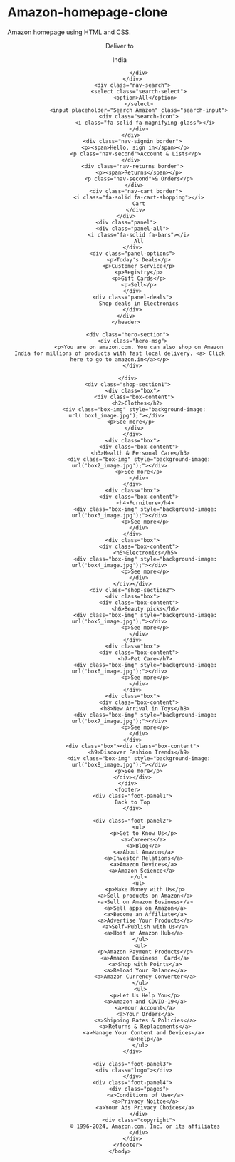 # Amazon-homepage-clone
Amazon homepage using HTML and CSS.
<!DOCTYPE html>
<html lang="en">
    <head>
        <meta charset="UTF-8">
        <meta http-equiv="X-UA-Compatible" content="IE=edge">
        <meta name="viewport" content="width=device-width,initial-scale=1.0">
        <title>Amazon</title>
        <link rel="stylesheet" href="https://cdnjs.cloudflare.com/ajax/libs/font-awesome/6.6.0/css/all.min.css">
        <link rel="stylesheet" href="style.css">
    </head>
    <body>
         <header>
            <div class="navbar">
                <div class="nav-logo border">
                    <div class="logo"></div>
                </div>
               <div class="nav-address border">
                <p class="add-first">Deliver to</p>
                <div class="add-icon">
                    <i class="fa-solid fa-location-dot"></i>
                    <p class="add-second">India</p>

                </div>
            </div>
            <div class="nav-search">
                <select class="search-select">
                    <option>All</option>
                </select>
                <input placeholder="Search Amazon" class="search-input">
                <div class="search-icon">
                    <i class="fa-solid fa-magnifying-glass"></i>
                </div>
            </div> 
            <div class="nav-signin border">
              <p><span>Hello, sign in</span></p>
              <p class="nav-second">Account & Lists</p>
            </div> 
            <div class="nav-returns border">
                <p><span>Returns</span></p>
                <p class="nav-second">& Orders</p>
              </div> 
              <div class="nav-cart border">
                <i class="fa-solid fa-cart-shopping"></i>
                Cart
              </div>
        </div>
        <div class="panel">
            <div class="panel-all">
                <i class="fa-solid fa-bars"></i>
                All
            </div>
            <div class="panel-options">
                <p>Today's Deals</p>
                <p>Customer Service</p>
                <p>Registry</p>
                <p>Gift Cards</p>
                <p>Sell</p>
            </div>
            <div class="panel-deals">
                Shop deals in Electronics
            </div>
        </div>
         </header> 

         <div class="hero-section">
            <div class="hero-msg">
                <p>You are on amazon.com. You can also shop on Amazon India for millions of products with fast local delivery. <a> Click here to go to amazon.in</a></p>
            </div>
            
         </div>
         <div class="shop-section1">
            <div class="box">
             <div class="box-content">
                <h2>Clothes</h2> 
             <div class="box-img" style="background-image: url('box1_image.jpg');"></div>  
            <p>See more</p> 
             </div>
            </div>
            <div class="box">
                <div class="box-content">
                 <h3>Health & Personal Care</h3>
                <div class="box-img" style="background-image: url('box2_image.jpg');"></div>
                <p>See more</p>
                </div>
            </div>
            <div class="box">
                <div class="box-content">
                    <h4>Furniture</h4>
                    <div class="box-img" style="background-image: url('box3_image.jpg');"></div>
                    <p>See more</p>
                </div>
            </div>
            <div class="box">
                <div class="box-content">
                    <h5>Electronics</h5>
                    <div class="box-img" style="background-image: url('box4_image.jpg');"></div>
                    <p>See more</p>
                </div>
            </div></div>
            <div class="shop-section2">
            <div class="box">
                <div class="box-content">
                    <h6>Beauty picks</h6>
                    <div class="box-img" style="background-image: url('box5_image.jpg');"></div>
                    <p>See more</p>
                </div>
            </div>
            <div class="box">
                <div class="box-content">
                    <h7>Pet Care</h7>
                    <div class="box-img" style="background-image: url('box6_image.jpg');"></div>
                    <p>See more</p>
                </div>
            </div>
            <div class="box">
                <div class="box-content">
                    <h8>New Arrival in Toys</h8>
                    <div class="box-img" style="background-image: url('box7_image.jpg');"></div>
                    <p>See more</p>
                </div>
            </div>
            <div class="box"><div class="box-content">
                <h9>Discover Fashion Trends</h9>
                <div class="box-img" style="background-image: url('box8_image.jpg');"></div>
                <p>See more</p>
            </div></div>
         </div>
         <footer>
            <div class="foot-panel1">
              Back to Top  
            </div>

            <div class="foot-panel2">
                <ul>
                   <p>Get to Know Us</p>
                   <a>Careers</a>
                   <a>Blog</a>
                   <a>About Amazon</a>
                   <a>Investor Relations</a>
                   <a>Amazon Devices</a>
                   <a>Amazon Science</a> 
                </ul>
                <ul>
                    <p>Make Money with Us</p>
                    <a>Sell products on Amazon</a>
                    <a>Sell on Amazon Business</a>
                    <a>Sell apps on Amazon</a>
                    <a>Become an Affiliate</a>
                    <a>Advertise Your Products</a>
                    <a>Self-Publish with Us</a>
                    <a>Host an Amazon Hub</a> 
                 </ul>
                 <ul>
                    <p>Amazon Payment Products</p>
                    <a>Amazon Business  Card</a>
                    <a>Shop with Points</a>
                    <a>Reload Your Balance</a>
                    <a>Amazon Currency Converter</a>
                 </ul>
                 <ul>
                    <p>Let Us Help You</p>
                    <a>Amazon and COVID-19</a>
                    <a>Your Account</a>
                    <a>Your Orders</a>
                    <a>Shipping Rates & Policies</a>
                    <a>Returns & Replacements</a>
                    <a>Manage Your Content and Devices</a> 
                    <a>Help</a>
                 </ul>
            </div>

            <div class="foot-panel3">
              <div class="logo"></div> 
            </div>
            <div class="foot-panel4">
                <div class="pages">
                    <a>Conditions of Use</a>
                    <a>Privacy Noitce</a>
                    <a>Your Ads Privacy Choices</a>
                </div>
                <div class="copyright">
                    © 1996-2024, Amazon.com, Inc. or its affiliates
                </div>
            </div>
         </footer>
    </body>
</html>
